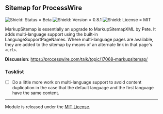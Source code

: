## Sitemap for ProcessWire

![Shield: Status = Beta](https://img.shields.io/badge/status-beta-orange.svg) ![Shield: Version = 0.8.1](https://img.shields.io/badge/version-0.1.0-blue.svg) ![Shield: License = MIT](https://img.shields.io/github/license/mikerockett/simpleforms.svg)

MarkupSitemap is essentially an upgrade to MarkupSitemapXML by Pete. It adds multi-language support using the built-in LanguageSupportPageNames. Where multi-language pages are available, they are added to the sitemap by means of an alternate link in that page's `<url>`.

**Discussion:** https://processwire.com/talk/topic/17068-markupsitemap/

### Tasklist

- [ ] Do a little more work on multi-language support to avoid content duplication in the case that the default language and the first language have the same content.

---

Module is released under the [MIT License](LICENSE.md).